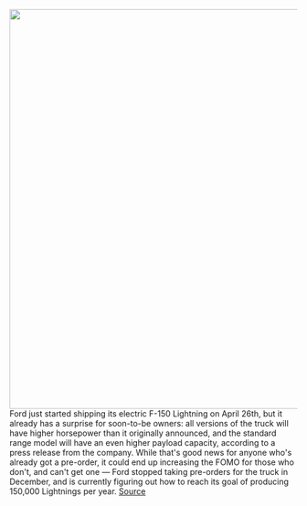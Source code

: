 <img src='https://cdn.vox-cdn.com/thumbor/q9IoMiUBZukf9iiwdnXNbLC6fTo=/0x0:2040x1360/1200x800/filters:focal(857x517:1183x843)/cdn.vox-cdn.com/uploads/chorus_image/image/70824894/akrales_20210526_4595_0115.0.jpg' width='700px' /><br/>
Ford just started shipping its electric F-150 Lightning on April 26th, but it already has a surprise for soon-to-be owners: all versions of the truck will have higher horsepower than it originally announced, and the standard range model will have an even higher payload capacity, according to a press release from the company. While that's good news for anyone who's already got a pre-order, it could end up increasing the FOMO for those who don't, and can't get one — Ford stopped taking pre-orders for the truck in December, and is currently figuring out how to reach its goal of producing 150,000 Lightnings per year.
<a href='https://www.theverge.com/2022/5/2/23054313/ford-f-150-lightning-horsepower-payload-numbers-increase'> Source <a/>
